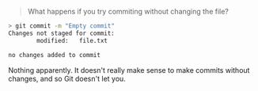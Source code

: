 > What happens if you try commiting without changing the file?

```sh
> git commit -m "Empty commit"
Changes not staged for commit:
        modified:   file.txt

no changes added to commit
```

Nothing apparently. It doesn't really make sense to make commits without changes,
and so Git doesn't let you.

